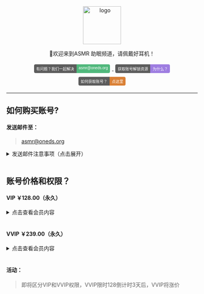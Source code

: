<div align="center">
  <a href="https://iasmr.org"><img width="100px" alt="logo" src="https://image.yyds.cam/asmr.svg"/></a>
  <p>🎵欢迎来到ASMR 助眠频道，请佩戴好耳机！</p>
<style>
    .badge {
        display: inline-flex;
        border-radius: 4px;
        font-family: Arial, sans-serif;
        font-size: 10px;
        overflow: hidden;
        margin: 5px;
    }
    .color {
        background-color: #5C5C5C;
        color: white;
        padding: 4px 6px;
    }
    .color1 {
        background-color: #50B87C;
        color: white;
        padding: 4px 6px;
    }
    .color2 {
        background-color: #9E7DE1;
        color: white;
        padding: 4px 6px;
    }
    .color3 {
        background-color: #DA8035;
        color: white;
        padding: 4px 6px;
    }
</style>
<div>
    <a href="mailto:asmr@oneds.org?subject=你好&body=这是一封测试邮件">
        <div class="badge">
            <div class="color">有问题？我们一起解决</div>
            <div class="color1">asmr@oneds.org</div>
        </div>
    </a>
    <a href="https://cors.yyds.cam/im-dashan/Notes/refs/heads/main/Other/text/About.md">
        <div class="badge">
            <div class="color">获取账号解锁资源</div>
            <div class="color2">为什么？</div>
        </div>
    </a>
    <a href="https://iasmr.org/">
        <div class="badge">
            <div class="color">如何获取账号？</div>
            <div class="color3">点这里</div>
        </div>
    </a>
</div>
</div>








---

## 如何购买账号?

#### 发送邮件至：

>[asmr@oneds.org](mailto:asmr@oneds.org?subject=创建账号&body=创建账号)

<details>
  <summary style="cursor:pointer;">发送邮件注意事项（点击展开）</summary>


> 请不要使用`仅允许特定域名` `仅白名单用户`接收邮件的邮箱地址发送邮件！
>
> 如果未及时收到回件可能较忙&或者检查垃圾邮件;
>
> 邮件100%会回复，请注意及时查收或回件。

</details>

<br>

## 账号价格和权限？

#### VIP ￥128.00（永久）
<details>
  <summary style="cursor:pointer;">点击查看会员内容</summary>


> VIP视频&音频会员内容
> 资源CDN服务器播放加速
> 支持AList协议的播放器挂载使用

</details>

<br>

#### VVIP ￥239.00（永久）
<details>
  <summary style="cursor:pointer;">点击查看会员内容</summary>


> 包含VIP的全部内容以及功能
> 
> ...
> 
> 支持WebDAV，FTP挂载使用
> 
> VVIP加密资源内容

</details>

<br>

#### 活动：

> 即将区分VIP和VVIP权限，VVIP限时128倒计时3天后，VVIP将涨价